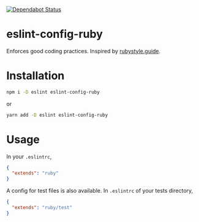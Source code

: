 [![Dependabot Status](https://api.dependabot.com/badges/status?host=github&repo=s14k51/eslint-config-ruby)](https://dependabot.com)

# eslint-config-ruby

Enforces good coding practices. Inspired by [rubystyle.guide](https://rubystyle.guide).

# Installation

```bash
npm i -D eslint eslint-config-ruby
```

or 

```bash
yarn add -D eslint eslint-config-ruby
```

# Usage

In your `.eslintrc`,

```json
{
  "extends": "ruby"
}
```

A config for test files is also available. In `.eslintrc` of your tests directory,

```json
{
  "extends": "ruby/test"
}
```